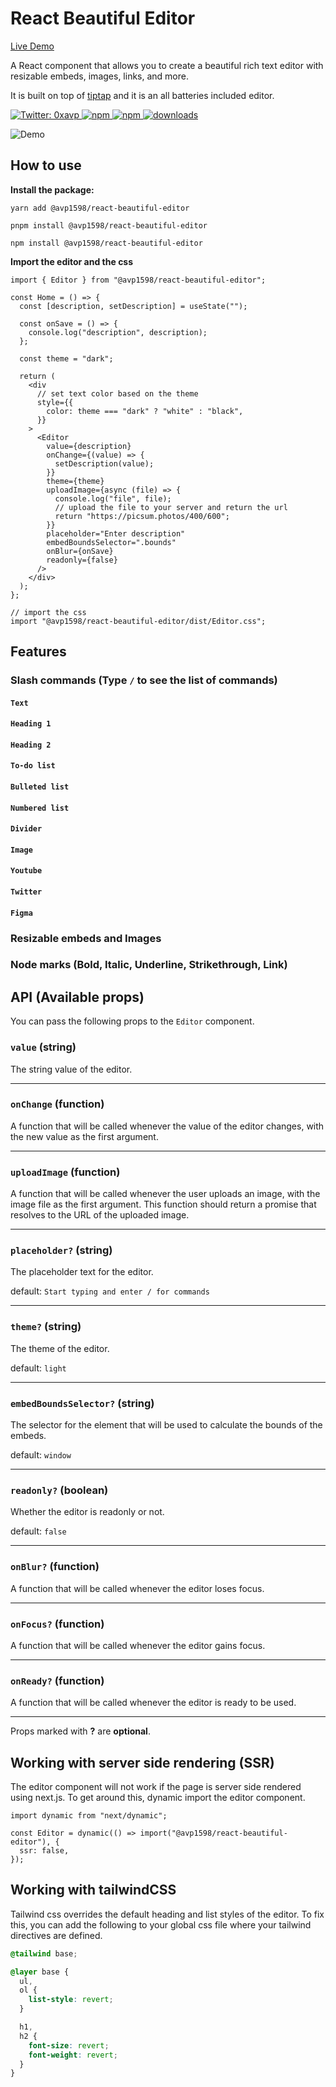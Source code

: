 # React Beautiful Editor

[Live Demo](https://editor.avp1598.dev/)

A React component that allows you to create a beautiful rich text editor with resizable embeds, images, links, and more.

It is built on top of [tiptap](https://tiptap.dev/) and it is an all batteries included editor.

<a href="https://twitter.com/0xavp" target="_blank">
  <img src="https://img.shields.io/twitter/follow/0xavp?style=social" alt="Twitter: 0xavp" />
</a>
<a href="https://www.npmjs.com/package/@avp1598/react-beautiful-editor" target="_blank">
  <img src="https://img.shields.io/bundlephobia/min/@avp1598/react-beautiful-editor" alt="npm" />
</a>
<a href="https://www.npmjs.com/package/@avp1598/react-beautiful-editor" target="_blank">
  <img src="https://img.shields.io/npm/v/@avp1598/react-beautiful-editor" alt="npm" />
</a>
<a href="https://www.npmjs.com/package/@avp1598/react-beautiful-editor" target="_blank">
  <img src="https://img.shields.io/npm/dt/@avp1598/react-beautiful-editor" alt="downloads" />
</a>

![Demo](demo.gif)

## How to use

**Install the package:**

`yarn add @avp1598/react-beautiful-editor`

`pnpm install @avp1598/react-beautiful-editor`

`npm install @avp1598/react-beautiful-editor`

**Import the editor and the css**

```tsx
import { Editor } from "@avp1598/react-beautiful-editor";

const Home = () => {
  const [description, setDescription] = useState("");

  const onSave = () => {
    console.log("description", description);
  };

  const theme = "dark";

  return (
    <div
      // set text color based on the theme
      style={{
        color: theme === "dark" ? "white" : "black",
      }}
    >
      <Editor
        value={description}
        onChange={(value) => {
          setDescription(value);
        }}
        theme={theme}
        uploadImage={async (file) => {
          console.log("file", file);
          // upload the file to your server and return the url
          return "https://picsum.photos/400/600";
        }}
        placeholder="Enter description"
        embedBoundsSelector=".bounds"
        onBlur={onSave}
        readonly={false}
      />
    </div>
  );
};
```

```tsx
// import the css
import "@avp1598/react-beautiful-editor/dist/Editor.css";
```

## Features

### Slash commands (Type `/` to see the list of commands)

#### `Text`

#### `Heading 1`

#### `Heading 2`

#### `To-do list`

#### `Bulleted list`

#### `Numbered list`

#### `Divider`

#### `Image`

#### `Youtube`

#### `Twitter`

#### `Figma`

### Resizable embeds and Images

### Node marks (Bold, Italic, Underline, Strikethrough, Link)

## API (Available props)

You can pass the following props to the `Editor` component.

### `value` (string)

The string value of the editor.

<hr />

### `onChange` (function)

A function that will be called whenever the value of the editor changes, with the new value as the first argument.

<hr />

### `uploadImage` (function)

A function that will be called whenever the user uploads an image, with the image file as the first argument. This function should return a promise that resolves to the URL of the uploaded image.

<hr />

### `placeholder?` (string)

The placeholder text for the editor.

default: `Start typing and enter / for commands`

<hr />

### `theme?` (string)

The theme of the editor.

default: `light`

<hr />

### `embedBoundsSelector?` (string)

The selector for the element that will be used to calculate the bounds of the embeds.

default: `window`

<hr />

### `readonly?` (boolean)

Whether the editor is readonly or not.

default: `false`

<hr />

### `onBlur?` (function)

A function that will be called whenever the editor loses focus.

<hr />

### `onFocus?` (function)

A function that will be called whenever the editor gains focus.

<hr />

### `onReady?` (function)

A function that will be called whenever the editor is ready to be used.

<hr />

Props marked with **?** are **optional**.

## Working with server side rendering (SSR)

The editor component will not work if the page is server side rendered using next.js. To get around this, dynamic import the editor component.

```tsx
import dynamic from "next/dynamic";

const Editor = dynamic(() => import("@avp1598/react-beautiful-editor"), {
  ssr: false,
});
```

## Working with tailwindCSS

Tailwind css overrides the default heading and list styles of the editor. To fix this, you can add the following to your global css file where your tailwind directives are defined.

```css
@tailwind base;

@layer base {
  ul,
  ol {
    list-style: revert;
  }

  h1,
  h2 {
    font-size: revert;
    font-weight: revert;
  }
}
```
